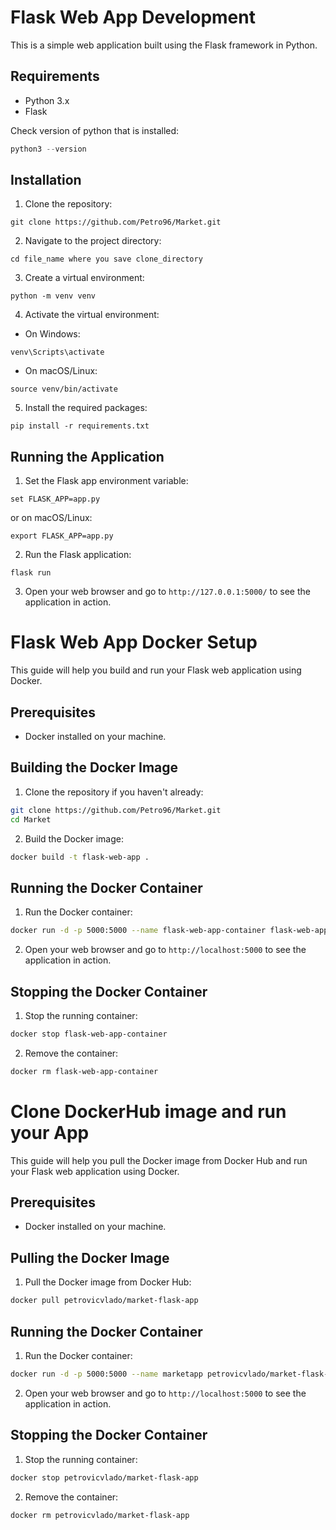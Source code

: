 # Flask Web App Development

This is a simple web application built using the Flask framework in Python.

## Requirements

- Python 3.x
- Flask

Check version of python that is installed:
```python
python3 --version
```

## Installation

1. Clone the repository:
```
git clone https://github.com/Petro96/Market.git
```
2. Navigate to the project directory:
```
cd file_name where you save clone_directory
```
3. Create a virtual environment:
```
python -m venv venv
```
4. Activate the virtual environment:
- On Windows:
```
venv\Scripts\activate
```
- On macOS/Linux:
```
source venv/bin/activate
```
5. Install the required packages:
```
pip install -r requirements.txt
```

## Running the Application

1. Set the Flask app environment variable:
```
set FLASK_APP=app.py
```
or on macOS/Linux:
```
export FLASK_APP=app.py
```
2. Run the Flask application:
```
flask run
```
3. Open your web browser and go to `http://127.0.0.1:5000/` to see the application in action.

# Flask Web App Docker Setup

This guide will help you build and run your Flask web application using Docker.

## Prerequisites

- Docker installed on your machine.

## Building the Docker Image

1. Clone the repository if you haven't already:

```sh
git clone https://github.com/Petro96/Market.git
cd Market
```

2. Build the Docker image:
```sh
docker build -t flask-web-app .
```

## Running the Docker Container

1. Run the Docker container:
```sh
docker run -d -p 5000:5000 --name flask-web-app-container flask-web-app
```

2. Open your web browser and go to `http://localhost:5000` to see the application in action.

## Stopping the Docker Container

1. Stop the running container:
```sh
docker stop flask-web-app-container
```

2. Remove the container:
```sh
docker rm flask-web-app-container
```

# Clone DockerHub image and run your App

This guide will help you pull the Docker image from Docker Hub and run your Flask web application using Docker.

## Prerequisites

- Docker installed on your machine.

## Pulling the Docker Image

1. Pull the Docker image from Docker Hub:
```sh
docker pull petrovicvlado/market-flask-app
```

## Running the Docker Container

1. Run the Docker container:
```sh
docker run -d -p 5000:5000 --name marketapp petrovicvlado/market-flask-app
```

2. Open your web browser and go to `http://localhost:5000` to see the application in action.

## Stopping the Docker Container

1. Stop the running container:
```sh
docker stop petrovicvlado/market-flask-app
```

2. Remove the container:
```sh
docker rm petrovicvlado/market-flask-app
```